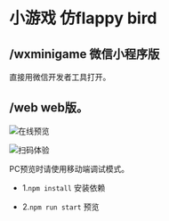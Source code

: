 # 小游戏 仿flappy bird

## /wxminigame  微信小程序版

直接用微信开发者工具打开。

## /web   web版。

![在线预览](https://ghostratel.github.io/portfolio/FlappyBird)

![扫码体验](http://ww1.sinaimg.cn/large/e3507465gy1ftbrymabctj207s07st8h.jpg)

PC预览时请使用移动端调试模式。

  + 1.` npm install `  安装依赖

  + 2.` npm run start `  预览

